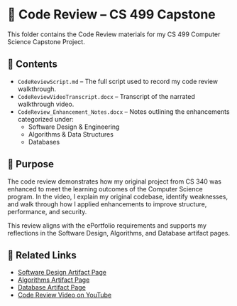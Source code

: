 # 🧪 Code Review – CS 499 Capstone

This folder contains the Code Review materials for my CS 499 Computer Science Capstone Project.

## 📄 Contents
- `CodeReviewScript.md` – The full script used to record my code review walkthrough.
- `CodeReviewVideoTranscript.docx` – Transcript of the narrated walkthrough video.
- `CodeReview_Enhancement_Notes.docx` – Notes outlining the enhancements categorized under:
  - Software Design & Engineering
  - Algorithms & Data Structures
  - Databases

## 🎯 Purpose
The code review demonstrates how my original project from CS 340 was enhanced to meet the learning outcomes of the Computer Science program. In the video, I explain my original codebase, identify weaknesses, and walk through how I applied enhancements to improve structure, performance, and security.

This review aligns with the ePortfolio requirements and supports my reflections in the Software Design, Algorithms, and Database artifact pages.

## 🔗 Related Links
- [Software Design Artifact Page](/artifact-software)
- [Algorithms Artifact Page](/artifact-algorithms)
- [Database Artifact Page](/artifact-databases)
- [Code Review Video on YouTube](https://your-youtube-link-here)


